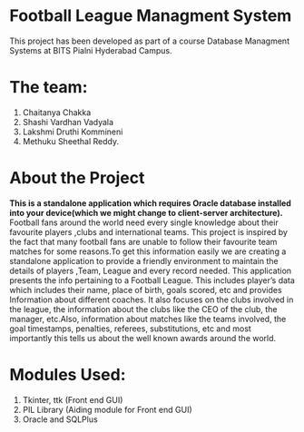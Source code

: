 # Football League Managment System

This project has been developed as part of a course Database Managment Systems at BITS Pialni Hyderabad Campus.

# The team:
1. Chaitanya Chakka
2. Shashi Vardhan Vadyala
3. Lakshmi Druthi Kommineni
4. Methuku Sheethal Reddy.


# About the Project
**This is a standalone application which requires Oracle database installed into your device(which we might change to client-server architecture).**
Football fans around the world need every single knowledge about their favourite players ,clubs and international teams. This project is inspired by the fact that many football fans are unable to follow their favourite team matches for some reasons.To get this information easily we are creating a standalone application to provide a friendly environment to maintain the details of players ,Team, League and every record needed. 
       This application presents the info pertaining to a Football League. This includes player’s data which includes their name, place of birth, goals scored, etc and provides Information about different coaches. It also focuses on the clubs involved in the league, the information about the clubs like the CEO of the club, the manager, etc.Also, information about matches like the teams involved, the goal timestamps, penalties, referees, substitutions, etc and most importantly this tells us about the well known awards around the world.

# Modules Used:
1. Tkinter, ttk (Front end GUI)
2. PIL Library (Aiding module for Front end  GUI)
3. Oracle and SQLPlus

